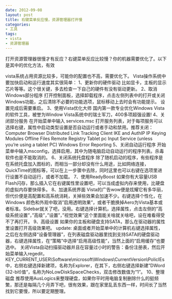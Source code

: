 ```yaml
---
date: 2012-09-08
layout: post
title: 右键菜单反应慢，资源管理器打开慢
categories:
- 工具
tags:
- vista
- 资源管理器
---
```


打开资源管理器很慢才有反应？右键菜单反应比较慢？你的机器需要优化了。以下是其中的优化方法，有效

vista系统占用资源比较多，可能你的配置也不高，需要优化下。
Vista操作系统中要加快启动和运行速度其实很简单：
1、更新你的硬件驱动
比如显卡，主板的显示芯片等等。这个很关键，多去检查一下自己的硬件有没有驱动更新。
2、取消Windows部分程序
打开控制面板，选择卸载程序，点击左侧列表中的打开或关闭Windows功能，之后清除不必要的功能选项，鼠标移动上去时会有功能提示。 设置完成后需要重启。
3、使用Vista优化大师
国内第一款专业优化Windows Vista的软件工具，被誉为Window Vista系统中的瑞士军刀，400多项超强设置!
4、关闭部分服务
在开始菜单中输入 services.msc 打开服务列表，对于每项服务可以选择右键，属性中启动类型设置是否自动运行或者手动和禁用。推荐关闭：
Computer Browser
Distributed Link Tracking Client
IKE and AuthIP IP Keying Modules
Offline Files
Remote Registry
Tablet pc Input Service (unless you’re using a tablet PC)
Windows Error Reporting
5、关闭自动运行程序
开始菜单中输入msconfig，选择启用，其中为随电脑启动自动运行的程序列表。杀毒软件也是不能取消的。
6、关闭系统托盘程序
除了随机启动的程序，有些程序是在系统托盘加入图标的，而相当一部分却没有什么用途，比如网络连接，QuickTime的图标等，可以在上一步骤中去除，同时这里也可以右键在选项里进行设置不自动运行，或者不加载。
7、使用ReadyBoost
如果你有大容量USB Flash闪存，那么插入它在右键属性里设置吧，可以当成虚拟内存来使用，比硬盘的虚拟内存要快得多。
8、加速系统界面
Vista的广告wow便是炫耀它有多华丽，但代价便是高配置和高系统消耗，关掉些效果会加速不少。右键选择个性化，在Windows 颜色和外观中取消”启用透明效果”，或者干脆换掉Aero为Vista基本或者标准。Sidebar就关了吧，没用。右键选择计算机，选择属性，点击左侧的”高级系统设置”，”高级”，”设置”，”视觉效果”这个里面能关啥就关啥吧，设在难看得受不了再打开。
9、高级设置
如果你的主板和硬盘支持SATA，那么在驱动器的属性里设置打开高级效果吧。
update: 桌面或者开始菜单中的计算机右键选择属性，之后在左侧选择“设备管理器”，在列表磁盘驱动器里找到支持SATA的硬盘驱动器，右键选择属性，在“策略”中选择“启用高级性能”，当然上面的“启用缓存”也要选中。
关闭Vista自动扫描驱动器并且在容量过小时的警告：备份注册表，然后开始菜单输入regedit，KEY_CURRENT_USER\Software\microsoft\Windows\CurrentVersion\PolicIEs中，右侧右键选择新建项，名称为Explorer，在其下，右侧右键选择新建”DWord (32-bit)值“，名称为NoLowDiskSpaceChecks，双击修改数值为“1”。
10、整理磁盘
推荐使用AusLogics来整理硬盘，如果你平时用电脑复制删除什么的挺频繁，那还是每隔几个月弄下吧，很有效果，跟在家里乱丢东西一样，时间长了当然找到它要慢，所以要定期整理。
